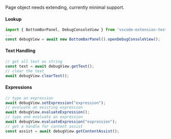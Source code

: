 Page object needs extending, currently minimal support.

#### Lookup

```typescript
import { BottomBarPanel, DebugConsoleView } from 'vscode-extension-tester';
...
const debugView = await new BottomBarPanel().openDebugConsoleView();
```

#### Text Handling

```typescript
// get all text as string
const text = await debugView.getText();
// clear the text
await debugView.clearText();
```

#### Expressions

```typescript
// type an expression
await debugView.setExpression("expression");
// evaluate an existing expression
await debugView.evaluateExpression();
// type and evaluate an expression
await debugView.evaluateExpression("expression");
// get a handle for content assist
const assist = await debugView.getContentAssist();
```
